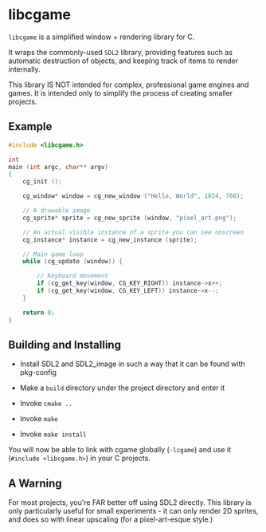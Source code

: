 # libcgame

`libcgame` is a simplified window + rendering library for C.

It wraps the commonly-used `SDL2` library, providing features such as automatic destruction
of objects, and keeping track of items to render internally.

This library IS NOT intended for complex, professional game engines and games. It is intended
only to simplify the process of creating smaller projects.


## Example

```c
#include <libcgame.h>

int
main (int argc, char** argv)
{
	cg_init ();

	cg_window* window = cg_new_window ("Hello, World", 1024, 768);

	// A drawable image
	cg_sprite* sprite = cg_new_sprite (window, "pixel_art.png");

	// An actual visible instance of a sprite you can see onscreen
	cg_instance* instance = cg_new_instance (sprite);

	// Main game loop
	while (cg_update (window)) {

		// Keyboard movement
		if (cg_get_key(window, CG_KEY_RIGHT)) instance->x++;
		if (cg_get_key(window, CG_KEY_LEFT)) instance->x--;
	}

	return 0;
}
```


## Building and Installing

 - Install SDL2 and SDL2_image in such a way that it can be found with pkg-config

 - Make a `build` directory under the project directory and enter it

 - Invoke `cmake ..`

 - Invoke `make`

 - Invoke `make install`

You will now be able to link with cgame globally (`-lcgame`) and use it (`#include <libcgame.h>`) in your C projects.

## A Warning

For most projects, you're FAR better off using SDL2 directly.
This library is only particularly useful for small experiments - it can only render 2D sprites, and does so with
linear upscaling (for a pixel-art-esque style.)
